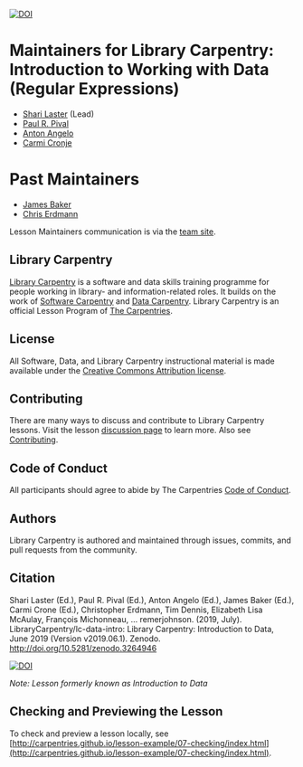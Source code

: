 [![DOI](https://zenodo.org/badge/DOI/10.5281/zenodo.3264946.svg)](https://doi.org/10.5281/zenodo.3264946)  

# Maintainers for Library Carpentry: Introduction to Working with Data (Regular Expressions)
 
- [Shari Laster](https://github.com/sharilaster) (Lead)
- [Paul R. Pival](https://github.com/ppival)
- [Anton Angelo](https://github.com/antonangelo)
- [Carmi Cronje](https://github.com/ccronje)

# Past Maintainers

- [James Baker](https://github.com/drjwbaker)
- [Chris Erdmann](https://github.com/libcce)

Lesson Maintainers communication is via the [team site](https://github.com/orgs/LibraryCarpentry/teams/lc-data-intro-maintainers).

## Library Carpentry

[Library Carpentry](https://librarycarpentry.org) is a software and data skills training programme for people working in library- and information-related roles. It builds on the work of [Software Carpentry](http://software-carpentry.org/) and [Data Carpentry](http://www.datacarpentry.org/). Library Carpentry is an official Lesson Program of [The Carpentries](https://carpentries.org/).

## License

All Software, Data, and Library Carpentry instructional material is made available under the [Creative Commons Attribution
license](https://github.com/LibraryCarpentry/lc-data-intro/blob/gh-pages/LICENSE.md).

## Contributing

There are many ways to discuss and contribute to Library Carpentry lessons. Visit the lesson [discussion page](https://librarycarpentry.org/lc-data-intro/discuss/index.html) to learn more. Also see [Contributing](https://github.com/LibraryCarpentry/lc-data-intro/blob/gh-pages/CONTRIBUTING.md).

## Code of Conduct

All participants should agree to abide by The Carpentries [Code of Conduct](https://docs.carpentries.org/topic_folders/policies/code-of-conduct.html).

## Authors

Library Carpentry is authored and maintained through issues, commits, and pull requests from the community.

## Citation

Shari Laster (Ed.), Paul R. Pival (Ed.), Anton Angelo (Ed.), James Baker (Ed.), Carmi Crone (Ed.), Christopher Erdmann, Tim Dennis, Elizabeth Lisa McAulay, François Michonneau, … remerjohnson. (2019, July). LibraryCarpentry/lc-data-intro: Library Carpentry: Introduction to Data, June 2019 (Version v2019.06.1). Zenodo. http://doi.org/10.5281/zenodo.3264946

[![DOI](https://zenodo.org/badge/DOI/10.5281/zenodo.3264946.svg)](https://doi.org/10.5281/zenodo.3264946)

_Note: Lesson formerly known as Introduction to Data_

## Checking and Previewing the Lesson

To check and preview a lesson locally, see [http://carpentries.github.io/lesson-example/07-checking/index.html](http://carpentries.github.io/lesson-example/07-checking/index.html).
